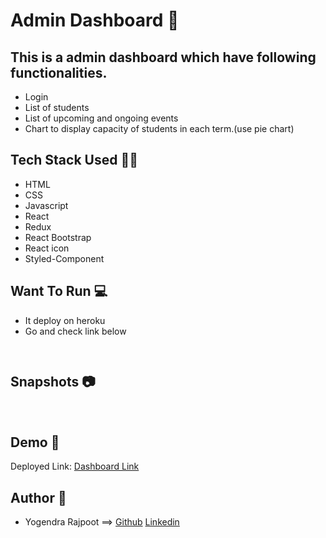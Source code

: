 # Admin Dashboard 🌇

## This is a admin dashboard which have following functionalities.

- Login
- List of students
- List of upcoming and ongoing events
- Chart to display capacity of students in each term.(use pie chart)

## Tech Stack Used 👩‍💻

- HTML
- CSS
- Javascript
- React
- Redux
- React Bootstrap
- React icon
- Styled-Component

## Want To Run 💻

- It deploy on heroku
- Go and check link below

```bash
   
```

## Snapshots 📷

![]()
![]()
![]()
![]()
![]()
![]()

## Demo 🎥

Deployed Link: [Dashboard Link]()

## Author 🤝

- Yogendra Rajpoot ==> [Github](https://github.com/YogendraRajpoot) [Linkedin](https://www.linkedin.com/in/yogendrarajpoot/)
